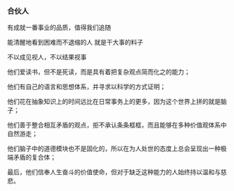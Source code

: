 

### 合伙人

有成就一番事业的品质，值得我们追随

能清醒地看到困难而不退缩的人 就是干大事的料子

不以成见视人，不以结果视事

他们爱读书，但不是死读，而是具有着把复杂观点简而化之的能力；

他们有自己的语言和思想体系，并寻求以科学的方式证明；

他们花在抽象知识上的时间远比在日常事务上的更多，因为这个世界上拼的就是脑子；

他们善于整合相互矛盾的观点，拒不承认条条框框，而且能够在多种价值观体系中自然游走；

他们脑子中的道德模块也不是固化的，所以在为人处世的态度上总会呈现出一种极端矛盾的复合体；

最后，他们信奉人生奋斗的价值使命，但对于缺乏这种能力的人始终持以温和与慈悲。
